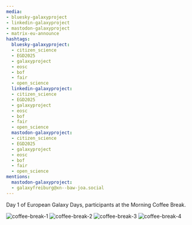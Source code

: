 ```yaml
---
media:
- bluesky-galaxyproject
- linkedin-galaxyproject
- mastodon-galaxyproject
- matrix-eu-announce
hashtags:
  bluesky-galaxyproject:
  - citizen_science
  - EGD2025
  - galaxyproject
  - eosc
  - bof
  - fair
  - open_science
  linkedin-galaxyproject:
  - citizen_science
  - EGD2025
  - galaxyproject
  - eosc
  - bof
  - fair
  - open_science
  mastodon-galaxyproject:
  - citizen_science
  - EGD2025
  - galaxyproject
  - eosc
  - bof
  - fair
  - open_science
mentions:
  mastodon-galaxyproject:
  - galaxyfreiburg@xn--baw-joa.social
---
```


Day 1 of European Galaxy Days, participants at the Morning Coffee Break.

![coffee-break-1](https://github.com/user-attachments/assets/76b509ca-22fc-4dc8-986d-009a875b765f)
![coffee-break-2](https://github.com/user-attachments/assets/79f01d45-0a39-487a-81c8-ecec93512d29)
![coffee-break-3](https://github.com/user-attachments/assets/d62373ca-d233-43cb-ae74-bbe9d9293c4b)
![coffee-break-4](https://github.com/user-attachments/assets/8ba893bd-3040-48c0-8ffd-0c9c68971dc0)

